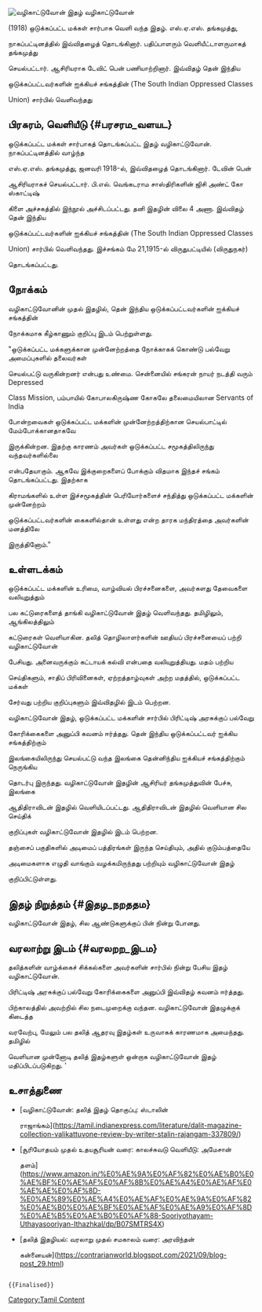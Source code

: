 ![வழிகாட்டுவோன் இதழ்](Vazhikattuvon.jpg "வழிகாட்டுவோன் இதழ்") வழிகாட்டுவோன்
(1918) ஒடுக்கப்பட்ட மக்கள் சார்பாக வெளி வந்த இதழ். எஸ்.ஏ.எஸ். தங்கமுத்து,
நாகப்பட்டினத்தில் இவ்விதழைத் தொடங்கினார். பதிப்பாளரும் வெளியீட்டாளருமாகத் தங்கமுத்து
செயல்பட்டார். ஆசிரியராக டேவிட் பென் பணியாற்றினார். இவ்விதழ் தென் இந்திய
ஒடுக்கப்பட்டவர்களின் ஐக்கியச் சங்கத்தின் (The South Indian Oppressed Classes
Union) சார்பில் வெளிவந்தது

## பிரசுரம், வெளியீடு {#பரசரம_வளயட}

ஒடுக்கப்பட்ட மக்கள் சார்பாகத் தொடங்கப்பட்ட இதழ் வழிகாட்டுவோன். நாகப்பட்டினத்தில் வாழ்ந்த
எஸ்.ஏ.எஸ். தங்கமுத்து, ஜனவரி 1918-ல், இவ்விதழைத் தொடங்கினார். டேவின் பென்
ஆசிரியராகச் செயல்பட்டார். பி.எல். வெங்கடராம சாஸ்திரிகளின் ஜிசி அண்ட் கோ ஸ்காட்டிஷ்
கிளை அச்சகத்தில் இந்நூல் அச்சிடப்பட்டது. தனி இதழின் விலை 4 அணா. இவ்விதழ் தென் இந்திய
ஒடுக்கப்பட்டவர்களின் ஐக்கியச் சங்கத்தின் (The South Indian Oppressed Classes
Union) சார்பில் வெளிவந்தது. இச்சங்கம் மே 21,1915-ல் விருதுபட்டியில் (விருதுநகர்)
தொடங்கப்பட்டது.

## நோக்கம்

வழிகாட்டுவோனின் முதல் இதழில், தென் இந்திய ஒடுக்கப்பட்டவர்களின் ஐக்கியச் சங்கத்தின்
நோக்கமாக கீழ்காணும் குறிப்பு இடம் பெற்றுள்ளது.

"ஒடுக்கப்பட்ட மக்களுக்கான முன்னேற்றத்தை நோக்காகக் கொண்டு பல்வேறு அமைப்புகளில் தலைவர்கள்
செயல்பட்டு வருகின்றனர் என்பது உண்மை. சென்னையில் சங்கரன் நாயர் நடத்தி வரும் Depressed
Class Mission, பம்பாயில் கோபாலகிருஷ்ண கோகலே தலைமையிலான Servants of India
போன்றவைகள் ஒடுக்கப்பட்ட மக்களின் முன்னேற்றத்திற்கான செயல்பாட்டில் மேம்போக்கானதாகவே
இருக்கின்றன. இதற்கு காரணம் அவர்கள் ஒடுக்கப்பட்ட சமூகத்திலிருந்து வந்தவர்களில்லை
என்பதேயாகும். ஆகவே இக்குறைகளைப் போக்கும் விதமாக இந்தச் சங்கம் தொடங்கப்பட்டது. இதற்காக
கிராமங்களில் உள்ள இச்சமூகத்தின் பெரியோர்களைச் சந்தித்து ஒடுக்கப்பட்ட மக்களின் முன்னேற்றம்
ஒடுக்கப்பட்டவர்களின் கைகளில்தான் உள்ளது என்ற தாரக மந்திரத்தை அவர்களின் மனத்திலே
இருத்தினோம்."

## உள்ளடக்கம்

ஒடுக்கப்பட்ட மக்களின் உரிமை, வாழ்வியல் பிரச்சனைகளை, அவர்களது தேவைகளை வலியுறுத்தும்
பல கட்டுரைகளைத் தாங்கி வழிகாட்டுவோன் இதழ் வெளிவந்தது. தமிழிலும், ஆங்கிலத்திலும்
கட்டுரைகள் வெளியாகின. தலித் தொழிலாளர்களின் ஊதியப் பிரச்சனையைப் பற்றி வழிகாட்டுவோன்
பேசியது. அனைவருக்கும் கட்டாயக் கல்வி என்பதை வலியுறுத்தியது. மதம் பற்றிய
செய்திகளும், சாதிப் பிரிவினைகள், ஏற்றத்தாழ்வுகள் அற்ற மதத்தில், ஒடுக்கப்பட்ட மக்கள்
சேர்வது பற்றிய குறிப்புகளும் இவ்விதழில் இடம் பெற்றன.

வழிகாட்டுவோன் இதழ், ஒடுக்கப்பட்ட மக்களின் சார்பில் பிரிட்டிஷ் அரசுக்குப் பல்வேறு
கோரிக்கைகளை அனுப்பி கவனம் ஈர்த்தது. தென் இந்திய ஒடுக்கப்பட்டவர் ஐக்கிய சங்கத்திற்கும்
இலங்கையிலிருந்து செயல்பட்டு வந்த இலங்கை தென்னிந்திய ஐக்கியச் சங்கத்திற்கும் நெருங்கிய
தொடர்பு இருந்தது. வழிகாட்டுவோன் இதழின் ஆசிரியர் தங்கமுத்துவின் பேச்சு, இலங்கை
ஆதிதிராவிடன் இதழில் வெளியிடப்பட்டது. ஆதிதிராவிடன் இதழில் வெளியான சில செய்திக்
குறிப்புகள் வழிகாட்டுவோன் இதழில் இடம் பெற்றன.

தஞ்சைப் பகுதிகளில் அடிமைப் பத்திரங்கள் இருந்த செய்தியும், அதில் குடும்பத்தையே
அடிமைகளாக எழுதி வாங்கும் வழக்கமிருந்தது பற்றியும் வழிகாட்டுவோன் இதழ்
குறிப்பிட்டுள்ளது.

## இதழ் நிறுத்தம் {#இதழ_நறததம}

வழிகாட்டுவோன் இதழ், சில ஆண்டுகளுக்குப் பின் நின்று போனது.

## வரலாற்று இடம் {#வரலறற_இடம}

தலித்களின் வாழ்க்கைச் சிக்கல்களை அவர்களின் சார்பில் நின்று பேசிய இதழ் வழிகாட்டுவோன்.
பிரிட்டிஷ் அரசுக்குப் பல்வேறு கோரிக்கைகளை அனுப்பி இவ்விதழ் கவனம் ஈர்த்தது.
பிற்காலத்தில் அவற்றில் சில நடைமுறைக்கு வந்தன. வழிகாட்டுவோன் இதழுக்குக் கிடைத்த
வரவேற்பு, மேலும் பல தலித் ஆதரவு இதழ்கள் உருவாகக் காரணமாக அமைந்தது. தமிழில்
வெளியான முன்னோடி தலித் இதழ்களுள் ஒன்றாக வழிகாட்டுவோன் இதழ் மதிப்பிடப்படுகிறது. '

## உசாத்துணை

-   [வழிகாட்டுவோன்: தலித் இதழ் தொகுப்பு: ஸ்டாலின்
    ராஜாங்கம்](https://tamil.indianexpress.com/literature/dalit-magazine-collection-valikattuvone-review-by-writer-stalin-rajangam-337809/)
-   [சூரியோதயம் முதல் உதயசூரியன் வரை: காலச்சுவடு வெளியீடு: அமேசான்
    தளம்](https://www.amazon.in/%E0%AE%9A%E0%AF%82%E0%AE%B0%E0%AE%BF%E0%AE%AF%E0%AF%8B%E0%AE%A4%E0%AE%AF%E0%AE%AE%E0%AF%8D-%E0%AE%89%E0%AE%A4%E0%AE%AF%E0%AE%9A%E0%AF%82%E0%AE%B0%E0%AE%BF%E0%AE%AF%E0%AE%A9%E0%AF%8D%E0%AE%B5%E0%AE%B0%E0%AF%88-Sooriyothayam-Uthayasooriyan-Ithazhkal/dp/B07SMTRS4X)
-   [தலித் இதழியல்: வரலாறு முதல் சமகாலம் வரை: அரவிந்தன்
    கன்னையன்](https://contrarianworld.blogspot.com/2021/09/blog-post_29.html)

```{=mediawiki}
{{Finalised}}
```
[Category:Tamil Content](Category:Tamil_Content "wikilink")
